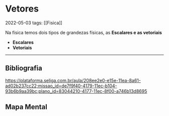 # Vetores
2022-05-03
tags: [[Fisica]]

Na física temos dois tipos de  grandezas físicas, as **Escalares e as vetoriais** 

* **Escalares**
* **Vetoriais**

-----------------------------------------------
## Bibliografia

https://plataforma.seliga.com.br/aula/208ee2e0-e15e-11ea-8a61-ad02b237cc22;missao_id=de7f9f40-4179-11ec-b104-93b6b9aa39bc;plano_id=83044210-4177-11ec-8f00-a746b13d8695

## Mapa Mental